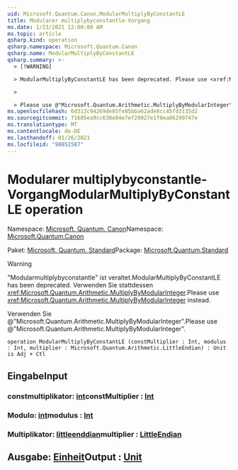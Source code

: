 ```yaml
---
uid: Microsoft.Quantum.Canon.ModularMultiplyByConstantLE
title: Modularer multiplybyconstantle-Vorgang
ms.date: 1/23/2021 12:00:00 AM
ms.topic: article
qsharp.kind: operation
qsharp.namespace: Microsoft.Quantum.Canon
qsharp.name: ModularMultiplyByConstantLE
qsharp.summary: >-
  > [!WARNING]

  > ModularMultiplyByConstantLE has been deprecated. Please use <xref:Microsoft.Quantum.Arithmetic.MultiplyByModularInteger> instead.

  >

  > Please use @"Microsoft.Quantum.Arithmetic.MultiplyByModularInteger".
ms.openlocfilehash: 6d313c94269de85fe05bba62ade8cc45fd3135d2
ms.sourcegitcommit: 71605ea9cc630e84e7ef29027e1f0ea06299747e
ms.translationtype: MT
ms.contentlocale: de-DE
ms.lasthandoff: 01/26/2021
ms.locfileid: "98852587"
---
```

# <a name="modularmultiplybyconstantle-operation"></a><span data-ttu-id="d81ff-102">Modularer multiplybyconstantle-Vorgang</span><span class="sxs-lookup"><span data-stu-id="d81ff-102">ModularMultiplyByConstantLE operation</span></span>

<span data-ttu-id="d81ff-103">Namespace: [Microsoft. Quantum. Canon](xref:Microsoft.Quantum.Canon)</span><span class="sxs-lookup"><span data-stu-id="d81ff-103">Namespace: [Microsoft.Quantum.Canon](xref:Microsoft.Quantum.Canon)</span></span>

<span data-ttu-id="d81ff-104">Paket: [Microsoft. Quantum. Standard](https://nuget.org/packages/Microsoft.Quantum.Standard)</span><span class="sxs-lookup"><span data-stu-id="d81ff-104">Package: [Microsoft.Quantum.Standard](https://nuget.org/packages/Microsoft.Quantum.Standard)</span></span>


> [!WARNING]
> <span data-ttu-id="d81ff-105">"Modularmultiplybyconstantle" ist veraltet.</span><span class="sxs-lookup"><span data-stu-id="d81ff-105">ModularMultiplyByConstantLE has been deprecated.</span></span> <span data-ttu-id="d81ff-106">Verwenden Sie stattdessen <xref:Microsoft.Quantum.Arithmetic.MultiplyByModularInteger>.</span><span class="sxs-lookup"><span data-stu-id="d81ff-106">Please use <xref:Microsoft.Quantum.Arithmetic.MultiplyByModularInteger> instead.</span></span>
>
> <span data-ttu-id="d81ff-107">Verwenden Sie @"Microsoft.Quantum.Arithmetic.MultiplyByModularInteger".</span><span class="sxs-lookup"><span data-stu-id="d81ff-107">Please use @"Microsoft.Quantum.Arithmetic.MultiplyByModularInteger".</span></span>



```qsharp
operation ModularMultiplyByConstantLE (constMultiplier : Int, modulus : Int, multiplier : Microsoft.Quantum.Arithmetic.LittleEndian) : Unit is Adj + Ctl
```


## <a name="input"></a><span data-ttu-id="d81ff-108">Eingabe</span><span class="sxs-lookup"><span data-stu-id="d81ff-108">Input</span></span>

### <a name="constmultiplier--int"></a><span data-ttu-id="d81ff-109">constmultiplikator: [int](xref:microsoft.quantum.lang-ref.int)</span><span class="sxs-lookup"><span data-stu-id="d81ff-109">constMultiplier : [Int](xref:microsoft.quantum.lang-ref.int)</span></span>




### <a name="modulus--int"></a><span data-ttu-id="d81ff-110">Modulo: [int](xref:microsoft.quantum.lang-ref.int)</span><span class="sxs-lookup"><span data-stu-id="d81ff-110">modulus : [Int](xref:microsoft.quantum.lang-ref.int)</span></span>




### <a name="multiplier--littleendian"></a><span data-ttu-id="d81ff-111">Multiplikator: [littleenddian](xref:Microsoft.Quantum.Arithmetic.LittleEndian)</span><span class="sxs-lookup"><span data-stu-id="d81ff-111">multiplier : [LittleEndian](xref:Microsoft.Quantum.Arithmetic.LittleEndian)</span></span>





## <a name="output--unit"></a><span data-ttu-id="d81ff-112">Ausgabe: [Einheit](xref:microsoft.quantum.lang-ref.unit)</span><span class="sxs-lookup"><span data-stu-id="d81ff-112">Output : [Unit](xref:microsoft.quantum.lang-ref.unit)</span></span>

